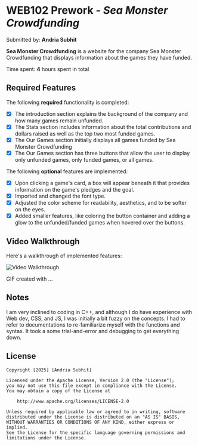 # WEB102 Prework - *Sea Monster Crowdfunding*

Submitted by: **Andria Subhit**

**Sea Monster Crowdfunding** is a website for the company Sea Monster Crowdfunding that displays information about the games they have funded.

Time spent: **4** hours spent in total

## Required Features

The following **required** functionality is completed:

* [X] The introduction section explains the background of the company and how many games remain unfunded.
* [X] The Stats section includes information about the total contributions and dollars raised as well as the top two most funded games.
* [X] The Our Games section initially displays all games funded by Sea Monster Crowdfunding
* [X] The Our Games section has three buttons that allow the user to display only unfunded games, only funded games, or all games.

The following **optional** features are implemented:

* [X] Upon clicking a game's card, a box will appear beneath it that provides information on the game's pledges and the goal. 
* [X] Imported and changed the font type.
* [X] Adjusted the color scheme for readability, aesthetics, and to be softer on the eyes.
* [X] Added smaller features, like coloring the button container and adding a glow to the unfunded/funded games when hovered over the buttons.

## Video Walkthrough

Here's a walkthrough of implemented features:

<img src='https://imgur.com/a/andria-s-codepath-web102-Fpec9F7' title='Andria Subhit - Video Walkthrough' width='' alt='Video Walkthrough' />

<!-- Replace this with whatever GIF tool you used! -->
GIF created with ...  
<!-- Recommended tools:
[Kap](https://getkap.co/) for macOS
[ScreenToGif](https://www.screentogif.com/) for Windows
[peek](https://github.com/phw/peek) for Linux. -->

## Notes

I am very inclined to coding in C++, and although I do have experience with Web dev, CSS, and JS, I was initially a bit fuzzy on the concepts. I  had to refer to documentations to re-familiarize myself with the functions and syntax. It took a some trial-and-error and debugging to get everything down.

## License

    Copyright [2025] [Andria Subhit]

    Licensed under the Apache License, Version 2.0 (the "License");
    you may not use this file except in compliance with the License.
    You may obtain a copy of the License at

        http://www.apache.org/licenses/LICENSE-2.0

    Unless required by applicable law or agreed to in writing, software
    distributed under the License is distributed on an "AS IS" BASIS,
    WITHOUT WARRANTIES OR CONDITIONS OF ANY KIND, either express or implied.
    See the License for the specific language governing permissions and
    limitations under the License.
